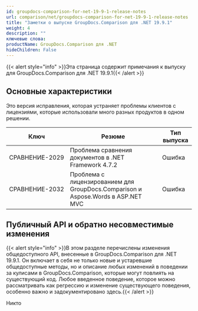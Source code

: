 ```yaml
---
id: groupdocs-comparison-for-net-19-9-1-release-notes
url: comparison/net/groupdocs-comparison-for-net-19-9-1-release-notes
title: "Заметки о выпуске GroupDocs.Comparison для .NET 19.9.1"
weight: 4
description: ""
ключевые слова:
productName: GroupDocs.Comparison для .NET
hideChildren: False
---
```

{{< alert style="info" >}}Эта страница содержит примечания к выпуску для GroupDocs.Comparison для .NET 19.9.1{{< /alert >}}

## Основные характеристики

Это версия исправления, которая устраняет проблемы клиентов с лицензиями, которые использовали много разных продуктов в одном решении.

| Ключ | Резюме | Тип выпуска |
| --- | --- | --- |
| СРАВНЕНИЕ-2029 | Проблема сравнения документов в .NET Framework 4.7.2 | Ошибка |
| СРАВНЕНИЕ-2032 | Проблема с лицензированием для GroupDocs.Comparison и Aspose.Words в ASP.NET MVC | Ошибка |

## Публичный API и обратно несовместимые изменения

{{< alert style="info" >}}В этом разделе перечислены изменения общедоступного API, внесенные в GroupDocs.Comparison для .NET 19.9.1. Он включает в себя не только новые и устаревшие общедоступные методы, но и описание любых изменений в поведении за кулисами в GroupDocs.Comparison, которые могут повлиять на существующий код. Любое введенное поведение, которое можно рассматривать как регрессию и изменение существующего поведения, особенно важно и задокументировано здесь.{{< /alert >}}

Никто


